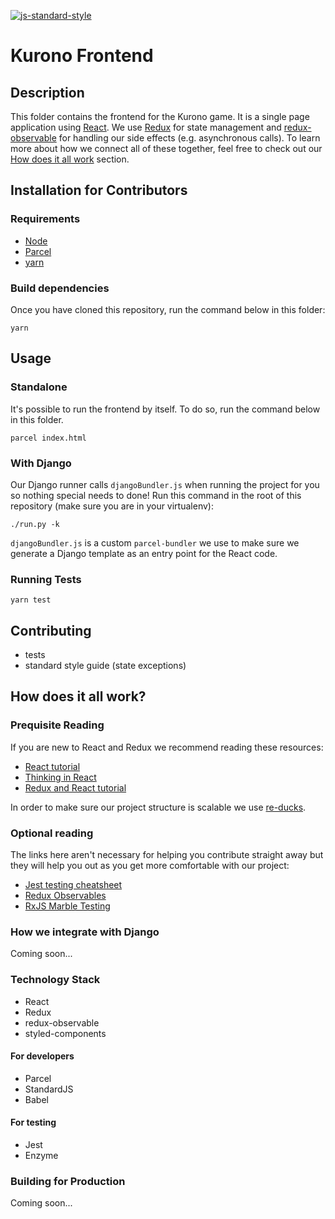[![js-standard-style](https://cdn.rawgit.com/standard/standard/master/badge.svg)](https://github.com/standard/standard)



# Kurono Frontend

## Description

This folder contains the frontend for the Kurono game. It is a single page application using [React](https://reactjs.org/). We use [Redux](https://redux.js.org/) for state management and [redux-observable](https://redux-observable.js.org/) for handling our side effects (e.g. asynchronous calls). To learn more about how we connect all of these together, feel free to check out our [How does it all work](#how-does-it-all-work) section.

## Installation for Contributors

### Requirements

- [Node](https://nodejs.org/en/download/)
- [Parcel](https://parceljs.org/)
- [yarn](https://yarnpkg.com/en/)

### Build dependencies

Once you have cloned this repository, run the command below in this folder:

```
yarn
```

## Usage

### Standalone

It's possible to run the frontend by itself. To do so, run the command below in this folder.

```
parcel index.html
```

### With Django

Our Django runner calls `djangoBundler.js` when running the project for you so nothing special needs to done! Run this command in the root of this repository (make sure you are in your virtualenv):

```
./run.py -k
```

`djangoBundler.js` is a custom `parcel-bundler` we use to make sure we generate a Django template as an entry point for the React code.

### Running Tests

```
yarn test
```

## Contributing

- tests
- standard style guide (state exceptions)


## How does it all work?

### Prequisite Reading

If you are new to React and Redux we recommend reading these resources:

- [React tutorial](https://reactjs.org/tutorial/tutorial.html)
- [Thinking in React](https://reactjs.org/docs/thinking-in-react.html)
- [Redux and React tutorial](https://www.valentinog.com/blog/react-redux-tutorial-beginners/)

In order to make sure our project structure is scalable we use [re-ducks](https://medium.freecodecamp.org/scaling-your-redux-app-with-ducks-6115955638be).

### Optional reading

The links here aren't necessary for helping you contribute straight away but they will help you out as you get more comfortable with our project:

- [Jest testing cheatsheet](https://devhints.io/jest)
- [Redux Observables](https://redux-observable.js.org/)
- [RxJS Marble Testing](https://github.com/ReactiveX/rxjs/blob/master/doc/writing-marble-tests.md)

### How we integrate with Django

Coming soon...

### Technology Stack

- React
- Redux
- redux-observable
- styled-components

#### For developers

- Parcel
- StandardJS
- Babel

#### For testing

- Jest
- Enzyme

### Building for Production

Coming soon...
